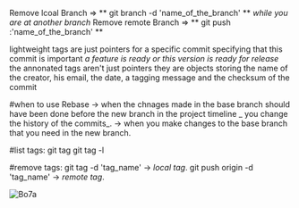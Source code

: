 Remove lcoal Branch => ** git branch -d 'name_of_the_branch' ** _while you are at another branch_
Remove remote Branch => ** git push  :'name_of_the_branch' ** 

lightweight tags are just pointers for a specific commit specifying that this commit is important _a feature is ready or this version is ready for release_ 
the annonated tags aren't just pointers they are objects storing the name of the creator, his email, the date, a tagging message and the checksum of the commit 


#when to use Rebase 
-> when the chnages made in the base branch should have been done before the new branch  in the project timeline  _ you change the history of the commits_.
-> when you make changes to the base branch that you need in the new branch.

#list tags:
git tag
git tag -l

#remove tags:
git tag -d 'tag_name' -> _local tag_.
git push origin -d 'tag_name' -> _remote tag_.

![Bo7a](https://pbs.twimg.com/media/DzJiJtqWkAAmZlM.jpg)
